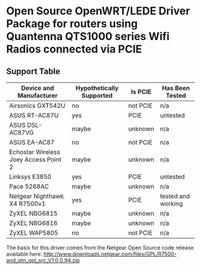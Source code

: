 Open Source OpenWRT/LEDE Driver Package for routers using Quantenna QTS1000 series Wifi Radios connected via PCIE
=================================================================================================================

Support Table
-------------------------------------------------------------------------------------------------------------
| Device and Manufacturer               | Hypothetically Supported | Is PCIE  | Has Been Tested    |
| ------------------------------------- | ------------------------ | -------- | ------------------ |
| Airsonics GXT542U                     | no                       | not PCIE | n/a                |
| ASUS RT-AC87U                         | yes                      | PCIE     | untested           |
| ASUS DSL-AC87VG                       | maybe                    | unknown  | n/a                |
| ASUS EA-AC87                          | no                       | not PCIE | n/a                |
| Echostar Wireless Joey Access Point 2 | maybe                    | unknown  | n/a                |
| Linksys E3850                         | yes                      | PCIE     | untested           |
| Pace 5268AC                           | maybe                    | unknown  | n/a                |
| Netgear Nighthawk X4 R7500v1          | yes                      | PCIE     | tested and working |
| ZyXEL NBG6815                         | maybe                    | unknown  | n/a                |
| ZyXEL NBG6816                         | maybe                    | unknown  | n/a                |
| ZyXEL WAP5805                         | no                       | not PCIE | n/a                |


The basis for this driver comes from the Netgear Open Source code release available here:
http://www.downloads.netgear.com/files/GPL/R7500-and_qtn_gpl_src_V1.0.0.94.zip
